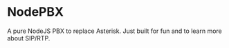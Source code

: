 # NodePBX
A pure NodeJS PBX to replace Asterisk. Just built for fun and to learn more about SIP/RTP.
